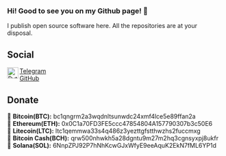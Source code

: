 ### Hi! Good to see you on my Github page! 👋
I publish open source software here. All the repositories are at your disposal.

## Social
[<img align="left" alt="Python" width="26px" src="https://upload.wikimedia.org/wikipedia/commons/5/5c/Telegram_Messenger.png"/>](https://github.com/rodukov)<a href="https://t.me/sata30">Telegram</a><br>
<a href="https://github.com/rodukov">GitHub</a><br>

## Donate
🔸 <strong>Bitcoin(BTC):</strong> bc1qngrm2a3wqdnltsunwdc24xmf4lce5e89ffan2a<br>
🔸 <strong>Ethereum(ETH):</strong> 0x0C1a70FD3FE5ccc47854804A157790307b3c50E6<br>
🔸 <strong>Litecoin(LTC):</strong> ltc1qemmwa33s4q486z3yezttgfstthwzhs2fuccmxg<br>
🔸 <strong>Bitcoin Cash(BCH):</strong> qrw500nhwkh5a28dgntu9m27m2hq3cgnsyxpj8ukfr<br>
🔸 <strong>Solana(SOL):</strong> 6NnpZPJ92P7hNhKcwGJxWfyE9eeAquK2EkN7fML6YP1d<br>
